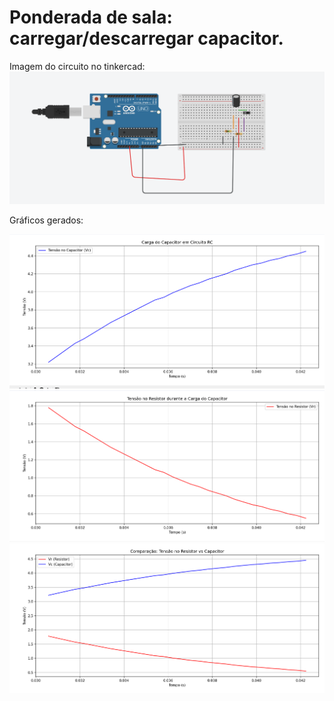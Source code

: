 # Ponderada de sala: carregar/descarregar capacitor.

Imagem do circuito no tinkercad:
<img src="image (11).png">

Gráficos gerados:
<br>

<img src="image (8).png">
<img src="image (9).png">
<img src="image (10).png">
